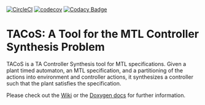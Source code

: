 [![CircleCI](https://circleci.com/gh/morxa/tacos.svg?style=shield)](https://circleci.com/gh/morxa/tacos)
[![codecov](https://codecov.io/gh/morxa/tacos/branch/master/graph/badge.svg?token=6TOV7K7YS7)](https://codecov.io/gh/morxa/tacos)
[![Codacy Badge](https://app.codacy.com/project/badge/Grade/6372f01df5ac4d8790b5ef885f72ed39)](https://www.codacy.com/gh/morxa/tacos/dashboard?utm_source=github.com&amp;utm_medium=referral&amp;utm_content=morxa/tacos&amp;utm_campaign=Badge_Grade)

# TACoS: A Tool for the MTL Controller Synthesis Problem

TACoS is a TA Controller Synthesis tool for MTL specifications. Given a plant timed automaton, an MTL specification, and a partitioning of the actions into environment and controller actions, it synthesizes a controller such that the plant satisfies the specification.

Please check out the [Wiki](https://github.com/morxa/tacos/wiki) or the [Doxygen docs](https://morxa.github.io/tacos/) for further information.
